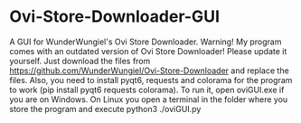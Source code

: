 # Ovi-Store-Downloader-GUI
A GUI for WunderWungiel's Ovi Store Downloader.
Warning! My program comes with an outdated version of Ovi Store Downloader! Please update it yourself. Just download the files from https://github.com/WunderWungiel/Ovi-Store-Downloader and replace the files.
Also, you need to install pyqt6, requests and colorama for the program to work (pip install pyqt6 requests colorama).
To run it, open oviGUI.exe if you are on Windows. On Linux you open a terminal in the folder where you store the program and execute python3 ./oviGUI.py
